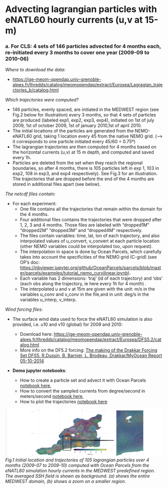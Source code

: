 # Advecting  lagrangian particles with eNATL60 hourly currents (u,v at 15-m)
### a. For CLS:  4 sets of 146 particles advected for 4 months each, re-initiated every 3 months  to cover one year (2009-09 to 2010-06)

_Where to download the data:_
  - https://ige-meom-opendap.univ-grenoble-alpes.fr/thredds/catalog/meomopendap/extract/Eurosea/Lagragian_trajectories_b/catalog.html

_Which trajectories were computed?_ 
*  146 particles, evenly spaced, are initiated  in the MEDWEST region (see Fig.2 below for illustration) every 3 months, so that 4 sets of particles are  produced (labeled exp1, exp2, exp3, exp4), initiated on 1st of july 2009, 1st of october 2009, 1st of january 2010,1st of april 2010. 
* The initial locations of the particles are generated from the NEMO-eNATL60 grid, taking 1 location every 45 from the native NEMO grid. (--> it corresponds to one particle initiated every 45/60 = 0.75º)
* The lagrangian trajectories are then computed  for 4 months based on the horizontal currents (u,v) at 15 m depth, and computed and saved every 1h.
* Particles are deleted from the set when they reach the regional boundaries, so after 4 months, there is 105 particles left in exp 1, 103 in exp2, 108 in exp3, and exp4 respectively). See Fig.3 for an illustration.  The trajectories that are dropped before the end of  the 4 months are stored in additional files apart (see below).

_The netcdf files  contain:_
* For each experiment:  
  - One file contains all the trajectories that remain within the domain for the 4 months. 
  - Four additional files contains the trajectories that were dropped after 1, 2, 3 and 4 months. Those files are labeled  with “dropped1M” “dropped2M” “dropped3M” and “dropped4M”  respectively.
  - The files contain variables: time, lat, lon of each trajectory, and also interpolated values of u_convert, v_convert  at each particle location (other NEMO variables could be interpolated too,  upon request). 
  - The interpolation in space is done by Ocean Parcels, which carefully takes into account the specificities of the NEMO grid (C-grid) (see OP’s doc: https://nbviewer.jupyter.org/github/OceanParcels/parcels/blob/master/parcels/examples/tutorial_nemo_curvilinear.ipynb).
  - Each variable has  2 dimensions: ‘traj’  (id of each trajectory) and ‘obs’ (each obs along the trajectory, ie here every 1h for 4 month) . 
  - The interpolated u and v at 15m are given with the unit: m/s in the variables u_conv and v_conv in the file,and in unit: deg/s in the variables u_interp, v_interp. 

_Wind forcing files:_
* The surface wind data used to force the eNATL60 simulation is also provided, i.e. u10 and v10 (global)  for 2009 and 2010:
    - Download here: https://ige-meom-opendap.univ-grenoble-alpes.fr/thredds/catalog/meomopendap/extract/Eurosea/DFS5.2/catalog.html 
    - More info on the DF5.2 forcing: [The making of the Drakkar Forcing Set DFS5. R.Dussin, B. Barnier, L. Brodeau, Drakkar/MyOcean Report 05-10-2014](https://www.drakkar-ocean.eu/forcing-the-ocean/the-making-of-the-drakkar-forcing-set-dfs5)

* __Demo jupyter notebooks__:
  - How to create a particle set and advect it with Ocean Parcels [notebook here](./notebooks/2021-05-31_SLX_JZ_parcels_demo_advect.ipynb),
  - How to convert the sampled currents from degree/second in meters/second [notebook here](./notebooks/2021-05-31_SLX_JZ_parcels_demo-convert.ipynb),
  - How to plot the trajectories [notebook here](./notebooks/2021-05-31_SLX_JZ_parcels_demo-plots.ipynb)

![traj2](./figs/fig4.png)<br>
_Fig.1 Initial location and trajectories of  105  lagrangian particles over 4 months (2009-07 to 2009-10) computed with Ocean Parcels from the eNATL60 simulation  hourly currents in the MEDWEST predefined region. The averaged SSH field is shown as background. (a) shows the entire MEDWEST domain, (b) shows a zoom on a smaller region._

